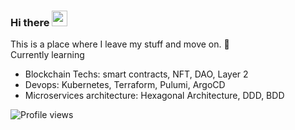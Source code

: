 ### Hi there <img src="https://media.giphy.com/media/hvRJCLFzcasrR4ia7z/giphy.gif" width="25px">
This is a place where I leave my stuff and move on. :rofl:  
Currently learning  
- Blockchain Techs: smart contracts, NFT, DAO, Layer 2  
- Devops: Kubernetes, Terraform, Pulumi, ArgoCD  
- Microservices architecture: Hexagonal Architecture, DDD, BDD  
<!--
**Martin-Mok-Tin-Kui/Martin-Mok-Tin-Kui** is a ✨ _special_ ✨ repository because its `README.md` (this file) appears on your GitHub profile.

Here are some ideas to get you started:
Hi there 👋 
- 🔭 I’m currently working on ...
- 🌱 I’m currently learning ...
- 👯 I’m looking to collaborate on ...
- 🤔 I’m looking for help with ...
- 💬 Ask me about ...
- 📫 How to reach me: ...
- 😄 Pronouns: ...
- ⚡ Fun fact: ...
-->
![Profile views](https://gpvc.arturio.dev/Martin-Mok-Tin-Kui)
